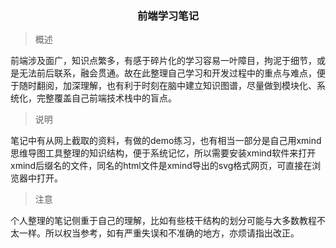 <h3 align="center">前端学习笔记</h3>

> 概述

前端涉及面广，知识点繁多，有感于碎片化的学习容易一叶障目，拘泥于细节，或是无法前后联系，融会贯通。故在此整理自己学习和开发过程中的重点与难点，便于随时翻阅，加深理解，也有利于时刻在脑中建立知识图谱，尽量做到模块化、系统化，完整覆盖自己前端技术栈中的盲点。

> 说明

笔记中有从网上截取的资料，有做的demo练习，也有相当一部分是自己用xmind思维导图工具整理的知识结构，便于系统记忆，所以需要安装xmind软件来打开xmind后缀名的文件，同名的html文件是xmind导出的svg格式网页，可直接在浏览器中打开。

> 注意

个人整理的笔记侧重于自己的理解，比如有些枝干结构的划分可能与大多数教程不太一样。所以权当参考，如有严重失误和不准确的地方，亦烦请指出改正。
